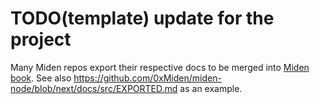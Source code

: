 <!-- This file is used to represent aggregate documentation for the Miden book -->

# TODO(template) update for the project

Many Miden repos export their respective docs to be merged into [Miden book](https://0xmiden.github.io/miden-docs/index.html).
See also https://github.com/0xMiden/miden-node/blob/next/docs/src/EXPORTED.md as an example.

